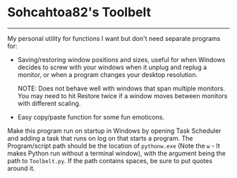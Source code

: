 # Sohcahtoa82's Toolbelt

---

My personal utility for functions I want but don't need separate programs for:

- Saving/restoring window positions and sizes, useful for when Windows decides to screw with your windows when it unplug and replug a monitor, or when a program changes your desktop resolution.

  NOTE: Does not behave well with windows that span multiple monitors.  You may need to hit Restore twice if a window moves between monitors with different scaling.

- Easy copy/paste function for some fun emoticons.

Make this program run on startup in Windows by opening Task Scheduler and adding a task that runs on log on that starts a program.  The Program/script path should be the location of `pythonw.exe` (Note the `w` - It makes Python run without a terminal window), with the argument being the path to `Toolbelt.py`.  If the path contains spaces, be sure to put quotes around it.  
